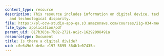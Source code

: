 ```yaml
---
content_type: resource
description: This resource includes information on digital device, technology of USA,
  and technological disparity.
file: https://ol-ocw-studio-app-qa.s3.amazonaws.com/courses/21g-034-media-education-and-the-marketplace-fall-2005/c0e649d3de6ae1975895364b1e07435a_MIT21G_034F05_bridginanyth.pdf
file_type: application/pdf
parent_uid: 817b383e-7b82-2721-ac2c-16292898491a
resourcetype: Document
title: Is there a digital divide?
uid: c0e649d3-de6a-e197-5895-364b1e07435a
---
```

